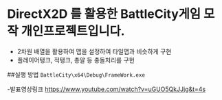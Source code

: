 # DirectX2D 를 활용한 BattleCity게임 모작 개인프로젝트입니다.

- 2차원 배열을 활용하여 맵을 설정하여 타일맵과 비슷하게 구현
- 플레이어탱크, 적탱크, 총알 등 충돌처리를 구현

##실행 방법
```BattleCity\x64\Debug\FrameWork.exe```

-발표영상링크
https://www.youtube.com/watch?v=uGUO5QkJJjg&t=4s

